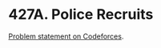 # 427A. Police Recruits

[Problem statement on Codeforces](https://codeforces.com/problemset/problem/427/A?locale=en).